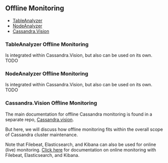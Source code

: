 ## Offline Monitoring
- [TableAnalyzer](#TableAnalyzer-Offline-Monitoring)
- [NodeAnalyzer](#NodeAnalyzer-Offline-Monitoring)
- [Cassandra.Vision](#Cassandra.Vision-Offline-Monitoring)

### TableAnalyzer Offline Monitoring
Is integrated within Cassandra.Vision, but also can be used on its own.
TODO
### NodeAnalyzer Offline Monitoring
Is integrated within Cassandra.Vision, but also can be used on its own.
TODO
### Cassandra.Vision Offline Monitoring

The main documentation for offline Cassandra monitoring is found in a separate repo, [Cassandra.vision](https://github.com/Anant/cassandra.vision).

But here, we will discuss how offline monitoring fits within the overall scope of Cassandra cluster maintenance.

Note that Filebeat, Elasticsearch, and Kibana can also be used for online (live) monitoring. [Click here](./maintenance.live-monitoring.md#live-monitoring-with-filebeat-elasticsearch-and-kibana) for documentation on online monitoring with Filebeat, Elasticsearch, and Kibana.